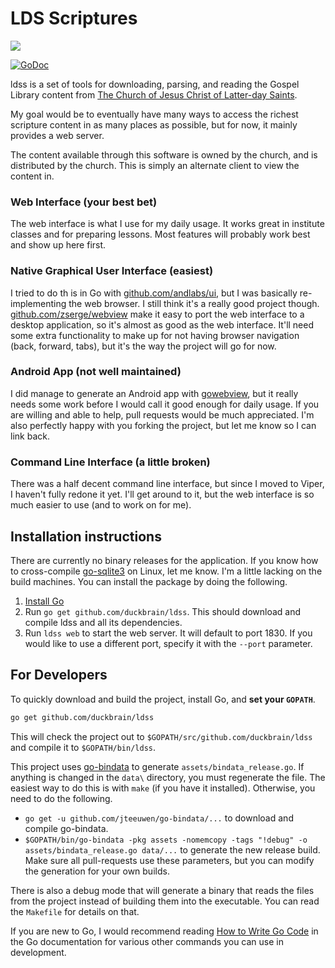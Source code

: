 # LDS Scriptures

![](data/web/static/favicon.ico)

[![GoDoc](https://godoc.org/github.com/duckbrain/ldss?status.svg)](https://godoc.org/github.com/duckbrain/ldss)

ldss is a set of tools for downloading, parsing, and reading the Gospel Library content from [The Church of Jesus Christ of Latter-day Saints](http://lds.org). 

My goal would be to eventually have many ways to access the richest scripture content in as many places as possible, but for now, it mainly provides a web server.

The content available through this software is owned by the church, and is distributed by the church. This is simply an alternate client to view the content in.

### Web Interface (your best bet)

The web interface is what I use for my daily usage. It works great in institute classes and for preparing lessons. Most features will probably work best and show up here first.

### Native Graphical User Interface (easiest)

I tried to do th is in Go with [github.com/andlabs/ui](https://github.com/andlabs/ui), but I was basically re-implementing the web browser. I still think it's a really good project though. [github.com/zserge/webview](https://github.com/zserge/webview) make it easy to port the web interface to a desktop application, so it's almost as good as the web interface. It'll need some extra functionality to make up for not having browser navigation (back, forward, tabs), but it's the way the project will go for now.

### Android App (not well maintained)

I did manage to generate an Android app with [gowebview](https://github.com/microo8/gowebview), but it really needs some work before I would call it good enough for daily usage. If you are willing and able to help, pull requests would be much appreciated. I'm also perfectly happy with you forking the project, but let me know so I can link back.

### Command Line Interface (a little broken)

There was a half decent command line interface, but since I moved to Viper, I haven't fully redone it yet. I'll get around to it, but the web interface is so much easier to use (and to work on for me).

## Installation instructions

There are currently no binary releases for the application. If you know how to cross-compile [go-sqlite3](https://github.com/mattn/go-sqlite3) on Linux, let me know. I'm a little lacking on the build machines. You can install the package by doing the following.

1. [Install Go](https://golang.org/doc/install)
2. Run `go get github.com/duckbrain/ldss`. This should download and compile ldss and all its dependencies.
3. Run `ldss web` to start the web server. It will default to port 1830. If you would like to use a different port, specify it with the `--port` parameter.

## For Developers

To quickly download and build the project, install Go, and **set your `GOPATH`**. 

```bash
go get github.com/duckbrain/ldss
```

This will check the project out to `$GOPATH/src/github.com/duckbrain/ldss` and compile it to `$GOPATH/bin/ldss`.

This project uses [go-bindata](http://github.com/jteeuwen/go-bindata) to generate `assets/bindata_release.go`. If anything is changed in the `data\` directory, you must regenerate the file. The easiest way to do this is with `make` (if you have it installed). Otherwise, you need to do the following.

- `go get -u github.com/jteeuwen/go-bindata/...` to download and compile go-bindata.
- `$GOPATH/bin/go-bindata -pkg assets -nomemcopy -tags "!debug" -o assets/bindata_release.go data/...` to generate the new release build. Make sure all pull-requests use these parameters, but you can modify the generation for your own builds.

There is also a debug mode that will generate a binary that reads the files from the project instead of building them into the executable. You can read the `Makefile` for details on that.

If you are new to Go, I would recommend reading [How to Write Go Code](https://golang.org/doc/code.html) in the Go documentation for various other commands you can use in development.
